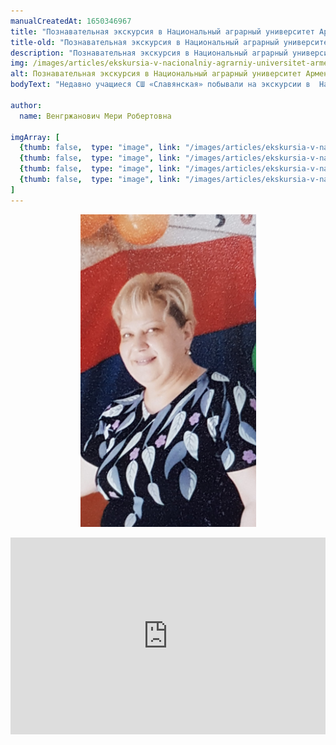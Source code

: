 ```yaml
---
manualCreatedAt: 1650346967
title: "Познавательная экскурсия в Национальный аграрный университет Армении" 
title-old: "Познавательная экскурсия в Национальный аграрный университет Армении"
description: "Познавательная экскурсия в Национальный аграрный университет Армении"
img: /images/articles/ekskursia-v-nacionalniy-agrarniy-universitet-armenii/content/1.jpg
alt: Познавательная экскурсия в Национальный аграрный университет Армении
bodyText: "Недавно учащиеся СШ «Славянская» побывали на экскурсии в  Национальном аграрном университете Армении, где посетили  музей и получили полную информацию об образовании, становлении и развитии университета. В музее собраны богатые материалы по фауне и флоре Армении. Особый интерес у школьников вызвали механизмы и приспособления для проведения сельскохозяйственных работ, в том числе робот «Поливочный агрегат».  Учащиеся посетили  химическую лабораторию, увидели проведение опытов, парники, где выращивают цветы (розы отправляют в Ераблур), овощи и ягоды, которые поставляют в дома престарелых.  Побывали ребята и в биологической лаборатории  хлебобулочных и  кондитерских изделий и с особым удовольствием  посетили цех по производству  шоколадных конфет! Экскурсия получилась очень интересная и познавательная!"

author:
  name: Венгржанович Мери Робертовна
  
imgArray: [
  {thumb: false,  type: "image", link: "/images/articles/ekskursia-v-nacionalniy-agrarniy-universitet-armenii/content/1.jpg",  text: "Познавательная экскурсия в Национальный аграрный университет Армении - 1"},
  {thumb: false,  type: "image", link: "/images/articles/ekskursia-v-nacionalniy-agrarniy-universitet-armenii/content/2.jpg",  text: "Познавательная экскурсия в Национальный аграрный университет Армении - 1"},
  {thumb: false,  type: "image", link: "/images/articles/ekskursia-v-nacionalniy-agrarniy-universitet-armenii/content/3.jpg",  text: "Познавательная экскурсия в Национальный аграрный университет Армении - 2"},
  {thumb: false,  type: "image", link: "/images/articles/ekskursia-v-nacionalniy-agrarniy-universitet-armenii/content/4.jpg",  text: "Познавательная экскурсия в Национальный аграрный университет Армении - 3"},
]
---
```


<!-- Normal images in images/articles/article-name folder. Will be rendered after Text content 
imgArray: [
  {thumb: false,  type: "image", link: "/images/articles/ekskursia-v-nacionalniy-agrarniy-universitet-armenii/content/1.jpg",  text: "Познавательная экскурсия в Национальный аграрный университет Армении - 1"},
  {thumb: false,  type: "image", link: "/images/articles/ekskursia-v-nacionalniy-agrarniy-universitet-armenii/content/2.jpg",  text: "Познавательная экскурсия в Национальный аграрный университет Армении - 1"},
  {thumb: false,  type: "image", link: "/images/articles/ekskursia-v-nacionalniy-agrarniy-universitet-armenii/content/3.jpg",  text: "Познавательная экскурсия в Национальный аграрный университет Армении - 2"},
  {thumb: false,  type: "image", link: "/images/articles/ekskursia-v-nacionalniy-agrarniy-universitet-armenii/content/4.jpg",  text: "Познавательная экскурсия в Национальный аграрный университет Армении - 3"},
]
-->

<!-- Gallery images in images/galleries/gallery-folder-name. Will be rendered after Text content 
imgArray: [
  {thumb: false,  type: "image", link: "/images/galleries/фестиваль-золотой-ключик/article-header-image.jpg",  text: "Фестиваль золотой ключик - 1",  category: "festival-zolotoy-klyuchik"},
  {thumb: false,  type: "image", link: "/images/galleries/фестиваль-золотой-ключик/1.jpg",  text: "Фестиваль золотой ключик - 1",  category: "festival-zolotoy-klyuchik"},
  {thumb: false,  type: "image", link: "/images/galleries/фестиваль-золотой-ключик/2.jpg",  text: "Фестиваль золотой ключик - 2",  category: "festival-zolotoy-klyuchik"},
  {thumb: false,  type: "image", link: "/images/galleries/фестиваль-золотой-ключик/3.jpg",  text: "Фестиваль золотой ключик - 3",  category: "festival-zolotoy-klyuchik"},
  {thumb: false, type: "image", link: "/images/galleries/фестиваль-золотой-ключик/4.jpg", text: "Фестиваль золотой ключик - 4", category: "festival-zolotoy-klyuchik"},
  {thumb: false, type: "image", link: "/images/galleries/фестиваль-золотой-ключик/5.jpg", text: "Фестиваль золотой ключик - 5", category: "festival-zolotoy-klyuchik"},
  {thumb: false, type: "image", link: "/images/galleries/фестиваль-золотой-ключик/6.jpg", text: "Фестиваль золотой ключик - 6", category: "festival-zolotoy-klyuchik"},
]
-->

<!-- Text -->
<p></p> 
<p></p> 
<p></p> 
<p></p>
<p></p>
<p></p>
<!-- Image somewhere inbetween articles text -->
<p style="text-align: center;"><img src="/images/articles/pedagog-ss-slavyanskaya-tatyana-stepanovna-belousova-stala-laureatom-puskinskoi-premii/content/tatyana-stepanovna-belousova.jpg" alt="" width="281" height="500" /></p>
<p></p>
<p></p>

<!-- Youtube iFrame -->
<div style="text-align: center; max-width: 100%">
<iframe style="width: 560px; max-width: 100%" height="315" src="https://www.youtube.com/embed/mdFR1HYVZD8" title="YouTube video player" frameborder="0" allow="accelerometer; autoplay; clipboard-write; encrypted-media; gyroscope; picture-in-picture" allowfullscreen></iframe>
</div>

<br>
<br>
<br>

